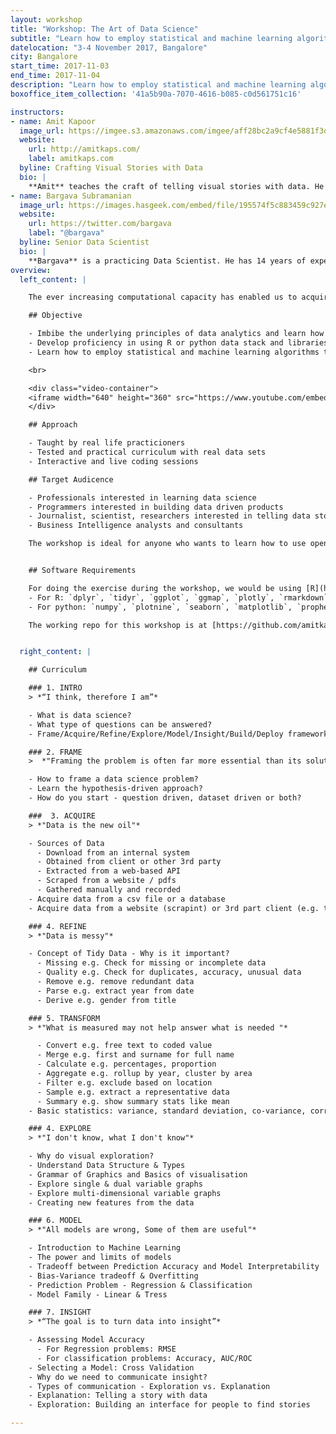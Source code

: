 ```yaml
---
layout: workshop
title: "Workshop: The Art of Data Science"
subtitle: "Learn how to employ statistical and machine learning algorithms to solve real life problems"
datelocation: "3-4 November 2017, Bangalore"
city: Bangalore
start_time: 2017-11-03
end_time: 2017-11-04
description: "Learn how to employ statistical and machine learning algorithms to solve real life problems"
boxoffice_item_collection: '41a5b90a-7070-4616-b085-c0d561751c16'

instructors:
- name: Amit Kapoor
  image_url: https://imgee.s3.amazonaws.com/imgee/aff28bc2a9cf4e5881f3dd51d56d53b7.jpeg
  website:
    url: http://amitkaps.com/
    label: amitkaps.com
  byline: Crafting Visual Stories with Data
  bio: |
    **Amit** teaches the craft of telling visual stories with data. He conducts workshops and trainings on Data Science in Python and R, as well as on Data Visualisation topics. His background is in strategy consulting having worked with AT Kearney in India, then with Booz & Company in Europe and more recently for startups in Bangalore. He did his B.Tech in Mechanical Engineering from IIT, Delhi and PGDM (MBA) from IIM, Ahmedabad. You can find more about him at [amitkaps.com](http://amitkaps.com/) and tweet him at [@amitkaps](https://twitter.com/amitkaps).
- name: Bargava Subramanian
  image_url: https://images.hasgeek.com/embed/file/195574f5c883459c927ecfdef066715c
  website:
    url: https://twitter.com/bargava
    label: "@bargava"
  byline: Senior Data Scientist
  bio: |
    **Bargava** is a practicing Data Scientist. He has 14 years of experience delivering business analytics solutions to Investment Banks, Entertainment Studios and High-Tech companies. He has given talks and conducted workshops on Data Science, Machine Learning, Deep Learning and Optimization in Python and R. He has a Masters in Statistics from University of Maryland, College Park, USA. He is an ardent NBA fan. You can tweet to him at [@bargava](https://twitter.com/bargava).
overview:
  left_content: |

    The ever increasing computational capacity has enabled us to acquire, process and analyse larger data-sets and information. We increasingly want to take a data-driven lens to solve business problems. But business problems are inherently 'wicked in nature' - with multiple stakeholder, different problem definition, different solutions interdependence, constraints, amplifying loops etc. There is no one trick to solve them. What is required is learning a structured approach to problem solving that can be applied to large set of these problems. One possible way is to use a *Hypotheses Driven Approach* - problems definition, scoping, issue identification and hypothesis generation - as a starting point for this. In this workshop, you will learn how to apply this hypotheses driven approach through seven pragmatic steps - Frame, Acquire, Refine, Transform, Explore, Model,  and Insight - to any business problem. The focus will be to learn the principles through an applied case study and by actually coding in R or Python to solve this.

    ## Objective

    - Imbibe the underlying principles of data analytics and learn how to use the data science pipeline
    - Develop proficiency in using R or python data stack and libraries like ggplot, dplyr, stats (for R) and pandas, scikit-learn (for python)
    - Learn how to employ statistical and machine learning algorithms to solve real life problems

    <br>

    <div class="video-container">
    <iframe width="640" height="360" src="https://www.youtube.com/embed/fDJGlyWbCRM" frameborder="0" allowfullscreen class="video"></iframe>
    </div>

    ## Approach

    - Taught by real life practicioners
    - Tested and practical curriculum with real data sets
    - Interactive and live coding sessions

    ## Target Audicence

    - Professionals interested in learning data science
    - Programmers interested in building data driven products
    - Journalist, scientist, researchers interested in telling data stories
    - Business Intelligence analysts and consultants

    The workshop is ideal for anyone who wants to learn how to use open source software - **R** or **Python** stack for statistical analysis and visualization. If you are not using R or Python for statistical analysis, then existing familiarity with data analysis in some other tool would help.  There is no pre-requisite requirement to be familiar with the R or Python libraries mentioned above.


    ## Software Requirements

    For doing the exercise during the workshop, we would be using [R](http://www.r-project.org/) and R IDE - [R Studio](http://www.rstudio.com/) or [Anaconda Distribution](https://www.continuum.io/downloads) for Python. Please install the same in your machine prior to the workshop session. For attendees more curious, we will be using Rmarkdown or Jupyter Notebook as our IDE. Some of the main libraries we will using in the session are:
    - For R: `dplyr`, `tidyr`, `ggplot`, `ggmap`, `plotly`, `rmarkdown`, `purr`, `prophet` and `forcats`
    - For python: `numpy`, `plotnine`, `seaborn`, `matplotlib`, `prophet` and `scikit-learn`.

    The working repo for this workshop is at [https://github.com/amitkaps/art-data-science](https://github.com/amitkaps/art-data-science)


  right_content: |

    ## Curriculum

    ### 1. INTRO
    > *“I think, therefore I am”*

    - What is data science?
    - What type of questions can be answered?
    - Frame/Acquire/Refine/Explore/Model/Insight/Build/Deploy framework

    ### 2. FRAME
    >  *"Framing the problem is often far more essential than its solution"*

    - How to frame a data science problem?
    - Learn the hypothesis-driven approach?
    - How do you start - question driven, dataset driven or both?

    ###  3. ACQUIRE
    > *"Data is the new oil"*

    - Sources of Data
      - Download from an internal system
      - Obtained from client or other 3rd party
      - Extracted from a web-based API
      - Scraped from a website / pdfs
      - Gathered manually and recorded
    - Acquire data from a csv file or a database
    - Acquire data from a website (scrapint) or 3rd part client (e.g. twitter)

    ### 4. REFINE
    > *"Data is messy"*

    - Concept of Tidy Data - Why is it important?
      - Missing e.g. Check for missing or incomplete data
      - Quality e.g. Check for duplicates, accuracy, unusual data
      - Remove e.g. remove redundant data
      - Parse e.g. extract year from date
      - Derive e.g. gender from title

    ### 5. TRANSFORM
    > *"What is measured may not help answer what is needed "*

      - Convert e.g. free text to coded value
      - Merge e.g. first and surname for full name
      - Calculate e.g. percentages, proportion
      - Aggregate e.g. rollup by year, cluster by area
      - Filter e.g. exclude based on location
      - Sample e.g. extract a representative data
      - Summary e.g. show summary stats like mean
    - Basic statistics: variance, standard deviation, co-variance, correlation

    ### 4. EXPLORE
    > *"I don't know, what I don't know"*

    - Why do visual exploration?
    - Understand Data Structure & Types
    - Grammar of Graphics and Basics of visualisation
    - Explore single & dual variable graphs
    - Explore multi-dimensional variable graphs
    - Creating new features from the data

    ### 6. MODEL
    > *"All models are wrong, Some of them are useful"*

    - Introduction to Machine Learning
    - The power and limits of models
    - Tradeoff between Prediction Accuracy and Model Interpretability
    - Bias-Variance tradeoff & Overfitting
    - Prediction Problem - Regression & Classification
    - Model Family - Linear & Tress

    ### 7. INSIGHT
    > *“The goal is to turn data into insight”*

    - Assessing Model Accuracy
      - For Regression problems: RMSE
      - For classification problems: Accuracy, AUC/ROC
    - Selecting a Model: Cross Validation
    - Why do we need to communicate insight?
    - Types of communication - Exploration vs. Explanation
    - Explanation: Telling a story with data
    - Exploration: Building an interface for people to find stories

---
```

